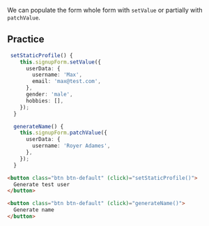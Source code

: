 We can populate the form whole form with `setValue` or partially with `patchValue`.

## Practice


```ts
 setStaticProfile() {
    this.signupForm.setValue({
      userData: {
        username: 'Max',
        email: 'max@test.com',
      },
      gender: 'male',
      hobbies: [],
    });
  }

  generateName() {
    this.signupForm.patchValue({
      userData: {
        username: 'Royer Adames',
      },
    });
  }
```

```html
<button class="btn btn-default" (click)="setStaticProfile()">
  Generate test user
</button>

<button class="btn btn-default" (click)="generateName()">
  Generate name
</button>
```
